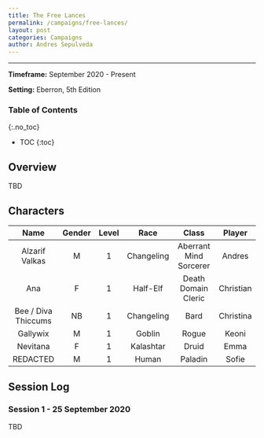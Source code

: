 ```yaml
---
title: The Free Lances
permalink: /campaigns/free-lances/
layout: post
categories: Campaigns
author: Andres Sepulveda
---
```


<hr>

**Timeframe:** September 2020 - Present

**Setting:** Eberron, 5th Edition

### Table of Contents
{:.no_toc}

* TOC
{:toc}

## Overview 

TBD

## Characters

|Name|Gender|Level|Race|Class|Player|
|:--:|:---:|:--:|:---:|:----:|:----:|
|Alzarif Valkas|M|1|Changeling|Aberrant Mind Sorcerer|Andres|
|Ana|F|1|Half-Elf|Death Domain Cleric|Christian|
|Bee / Diva Thiccums|NB|1|Changeling|Bard|Christina|
|Gallywix|M|1|Goblin|Rogue|Keoni|
|Nevitana|F|1|Kalashtar|Druid|Emma|
|REDACTED|M|1|Human|Paladin|Sofie|

## Session Log

### Session 1 - 25 September 2020

TBD

